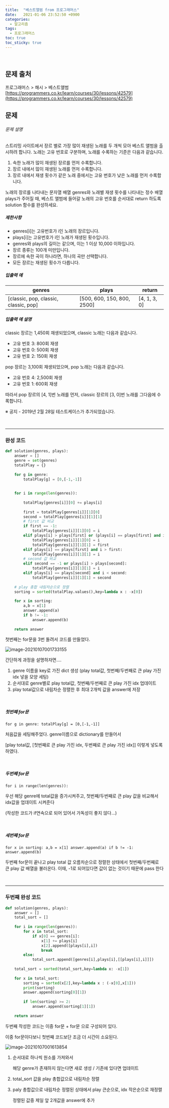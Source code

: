 ```yaml
---
title:  "베스트앨범 from 프로그래머스"
date:   2021-01-06 23:52:50 +0900
categories: 
  - 알고리즘
tags:
  - 프로그래머스
toc: true
toc_sticky: true
---
```


<br>

## 문제 출처

프로그래머스 > 해시 > 베스트앨범
[https://programmers.co.kr/learn/courses/30/lessons/42579](https://programmers.co.kr/learn/courses/30/lessons/42579)
<br>

## 문제

###### 문제 설명

스트리밍 사이트에서 장르 별로 가장 많이 재생된 노래를 두 개씩 모아 베스트 앨범을 출시하려 합니다. 노래는 고유 번호로 구분하며, 노래를 수록하는 기준은 다음과 같습니다.

1. 속한 노래가 많이 재생된 장르를 먼저 수록합니다.
2. 장르 내에서 많이 재생된 노래를 먼저 수록합니다.
3. 장르 내에서 재생 횟수가 같은 노래 중에서는 고유 번호가 낮은 노래를 먼저 수록합니다.

노래의 장르를 나타내는 문자열 배열 genres와 노래별 재생 횟수를 나타내는 정수 배열 plays가 주어질 때, 베스트 앨범에 들어갈 노래의 고유 번호를 순서대로 return 하도록 solution 함수를 완성하세요.

##### 제한사항

- genres[i]는 고유번호가 i인 노래의 장르입니다.
- plays[i]는 고유번호가 i인 노래가 재생된 횟수입니다.
- genres와 plays의 길이는 같으며, 이는 1 이상 10,000 이하입니다.
- 장르 종류는 100개 미만입니다.
- 장르에 속한 곡이 하나라면, 하나의 곡만 선택합니다.
- 모든 장르는 재생된 횟수가 다릅니다.

##### 입출력 예

| genres                                | plays                      | return       |
| ------------------------------------- | -------------------------- | ------------ |
| [classic, pop, classic, classic, pop] | [500, 600, 150, 800, 2500] | [4, 1, 3, 0] |

##### 입출력 예 설명

classic 장르는 1,450회 재생되었으며, classic 노래는 다음과 같습니다.

- 고유 번호 3: 800회 재생
- 고유 번호 0: 500회 재생
- 고유 번호 2: 150회 재생

pop 장르는 3,100회 재생되었으며, pop 노래는 다음과 같습니다.

- 고유 번호 4: 2,500회 재생
- 고유 번호 1: 600회 재생

따라서 pop 장르의 [4, 1]번 노래를 먼저, classic 장르의 [3, 0]번 노래를 그다음에 수록합니다.

※ 공지 - 2019년 2월 28일 테스트케이스가 추가되었습니다.

<br>

---

### 완성 코드

```python
def solution(genres, plays):
    answer = []
    genre = set(genres)
    totalPlay = {}
    
    for g in genre:
        totalPlay[g] = [0,[-1,-1]]
    
    
    for i in range(len(genres)):
        
        totalPlay[genres[i]][0] += plays[i]
        
        first = totalPlay[genres[i]][1][0]
        second = totalPlay[genres[i]][1][1]
        # first 값 비교
        if first == -1:
            totalPlay[genres[i]][1][0] = i
        elif plays[i] > plays[first] or (plays[i] == plays[first] and i < first):
            totalPlay[genres[i]][1][0] = i
            totalPlay[genres[i]][1][1] = first
        elif plays[i] == plays[first] and i > first:
            totalPlay[genres[i]][1][1] = i
        # second 값 비교        
        elif second == -1 or plays[i] > plays[second]:
            totalPlay[genres[i]][1][1] = i
        elif plays[i] == plays[second] and i < second:
            totalPlay[genres[i]][1][1] = second
            
    # play 총합 내림차순으로 정렬        
    sorting = sorted(totalPlay.values(),key=lambda x : -x[0])
    
    for x in sorting:
        a,b = x[1]
        answer.append(a)
        if b != -1:
            answer.append(b)
        
    return answer
```

첫번째는 for문을 3번 돌려서 코드를 만들었다.

![image-20210107001733155](C:\Users\i\AppData\Roaming\Typora\typora-user-images\image-20210107001733155.png)

간단하게 과정을 설명하자면....<br>

1. genre 이름을 key로 가진 dict 생성 (play total값, 첫번째/두번째로 큰 play 가진 idx 넣을 모양 세팅)
2. 순서대로 genre별로 play total값, 첫번째/두번째로 큰 play 가진 idx 업데이트
3. play total값으로 내림차순 정렬한 후 최대 2개씩 값을 answer에 저장

<br>

##### 첫번째 for문

``for g in genre:
        totalPlay[g] = [0,[-1,-1]]``<br>

처음값을 세팅해주었다.  genre이름으로 dictionary를 만들어서

[play total값, [첫번째로 큰 play 가진 idx, 두번째로 큰 play 가진 idx]] 이렇게 넣도록 하였다.

 <br>

##### 두번째 for문

``for i in range(len(genres)):``<br>

우선 해당 genre에 total값을 증가시켜주고, 첫번째/두번째로 큰 play 값을 비교해서 idx값을 업데이트 시켜준다

(작성한 코드가 if연속으로 되어 있어서 가독성이 좋지 않다...)

<br>

##### 세번째 for문

``for x in sorting:
        a,b = x[1]
        answer.append(a)
        if b != -1:
            answer.append(b)``<br>

두번째 for문이 끝나고 play total 값 오름차순으로 정렬한 상태에서 첫번째/두번째로 큰 play 값 배열을 불러온다. 이때, -1로 되어있다면 값이 없는 것이기 때문에 pass 한다

<br>

---

### 두번째 완성 코드

```python
def solution(genres, plays):
    answer = []
    total_sort = []
    
    for i in range(len(genres)):
        for x in total_sort:
            if x[0] == genres[i]:
                x[1] += plays[i]
                x[2].append([plays[i],i])
                break
        else:
            total_sort.append([genres[i],plays[i],[[plays[i],i]]])
                
    total_sort = sorted(total_sort,key=lambda x: -x[1])
    
    for x in total_sort:
        sorting = sorted(x[2],key=lambda x : (-x[0],x[1]))
        print(sorting)
        answer.append(sorting[0][1])
    
        if len(sorting) >= 2:
            answer.append(sorting[1][1])
    
    return answer
```

두번째 작성한 코드는 이중 for문 + for문 으로 구성되어 있다.

이중 for문이다보니 첫번째 코드보단 조금 더 시간이 소요된다.

![image-20210107001613854](C:\Users\i\AppData\Roaming\Typora\typora-user-images\image-20210107001613854.png)

1. 순서대로 하나씩 원소를 가져와서 

   해당 genre가 존재하지 않는다면 새로 생성 / 기존에 있다면 업데이트

2. total_sort 값을 play 총합값으로 내림차순 정렬

3. paly 총합값으로 내림차순 정렬된 상태에서 play 큰순으로, idx 작은순으로 재정렬

   정렬된 값중 제일 앞 2개값을 answer에 추가 